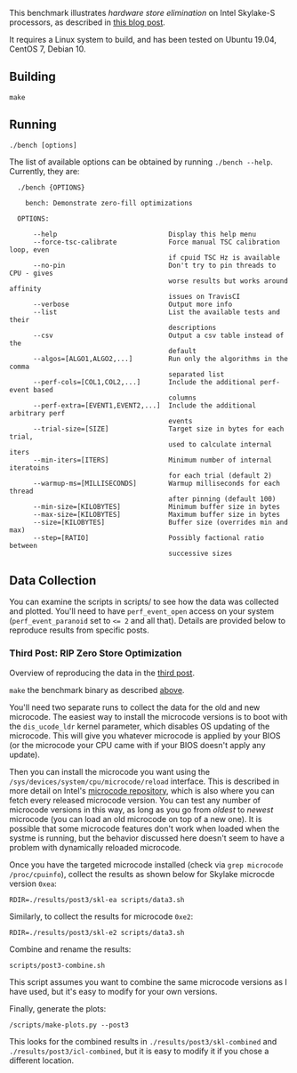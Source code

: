 This benchmark illustrates _hardware store elimination_ on Intel Skylake-S processors, as described in [this blog post](https://travisdowns.github.io/blog/2020/05/13/intel-zero-opt.html).

It requires a Linux system to build, and has been tested on Ubuntu 19.04, CentOS 7, Debian 10.

## Building

    make
    
## Running

    ./bench [options]
   
The list of available options can be obtained by running `./bench --help`. Currently, they are:

~~~
  ./bench {OPTIONS}

    bench: Demonstrate zero-fill optimizations

  OPTIONS:

      --help                            Display this help menu
      --force-tsc-calibrate             Force manual TSC calibration loop, even
                                        if cpuid TSC Hz is available
      --no-pin                          Don't try to pin threads to CPU - gives
                                        worse results but works around affinity
                                        issues on TravisCI
      --verbose                         Output more info
      --list                            List the available tests and their
                                        descriptions
      --csv                             Output a csv table instead of the
                                        default
      --algos=[ALGO1,ALGO2,...]         Run only the algorithms in the comma
                                        separated list
      --perf-cols=[COL1,COL2,...]       Include the additional perf-event based
                                        columns
      --perf-extra=[EVENT1,EVENT2,...]  Include the additional arbitrary perf
                                        events
      --trial-size=[SIZE]               Target size in bytes for each trial,
                                        used to calculate internal iters
      --min-iters=[ITERS]               Minimum number of internal iteratoins
                                        for each trial (default 2)
      --warmup-ms=[MILLISECONDS]        Warmup milliseconds for each thread
                                        after pinning (default 100)
      --min-size=[KILOBYTES]            Minimum buffer size in bytes
      --max-size=[KILOBYTES]            Maximum buffer size in bytes
      --size=[KILOBYTES]                Buffer size (overrides min and max)
      --step=[RATIO]                    Possibly factional ratio between
                                        successive sizes
~~~

## Data Collection

You can examine the scripts in scripts/ to see how the data was collected and plotted. You'll need to have `perf_event_open`
access on your system (`perf_event_paranoid` set to `<= 2` and all that). Details are provided below to reproduce results
from specific posts.

### Third Post: RIP Zero Store Optimization

Overview of reproducing the data in the [third post](https://travisdowns.github.io/blog/2021/06/17/rip-zero-opt.html).

`make` the benchmark binary as described [above](#building).

You'll need two separate runs to collect the data for the old and new microcode. The easiest way to install the microcode versions is to boot with the
`dis_ucode_ldr` kernel parameter, which disables OS updating of the microcode. This will give you whatever microcode is applied by your BIOS (or the microcode your CPU came with if your BIOS doesn't apply any update).

Then you can install the microcode you want using the `/sys/devices/system/cpu/microcode/reload` interface. This is described in more detail on Intel's [microcode repository](https://github.com/intel/Intel-Linux-Processor-Microcode-Data-Files), which is also where you can fetch every
released microcode version. You can test any number of microcode versions in this way, as long as you go from _oldest_ to _newest_ microcode (you can load an old microcode on top of a new one). It is possible that some microcode features don't work when loaded when the systme is running, but the behavior discussed here doesn't seem to have a problem with dynamically reloaded microcode. 

Once you have the targeted microcode installed (check via `grep microcode /proc/cpuinfo`), collect the results as shown below for Skylake microcde
version `0xea`:

~~~
RDIR=./results/post3/skl-ea scripts/data3.sh
~~~

Similarly, to collect the results for microcode `0xe2`:

~~~
RDIR=./results/post3/skl-e2 scripts/data3.sh
~~~

Combine and rename the results:

~~~
scripts/post3-combine.sh
~~~

This script assumes you want to combine the same microcode versions as I have used, but it's easy to modify for your own versions.

Finally, generate the plots:

~~~
/scripts/make-plots.py --post3
~~~

This looks for the combined results in `./results/post3/skl-combined` and `./results/post3/icl-combined`, but it is easy to modify it if you chose a different location.



